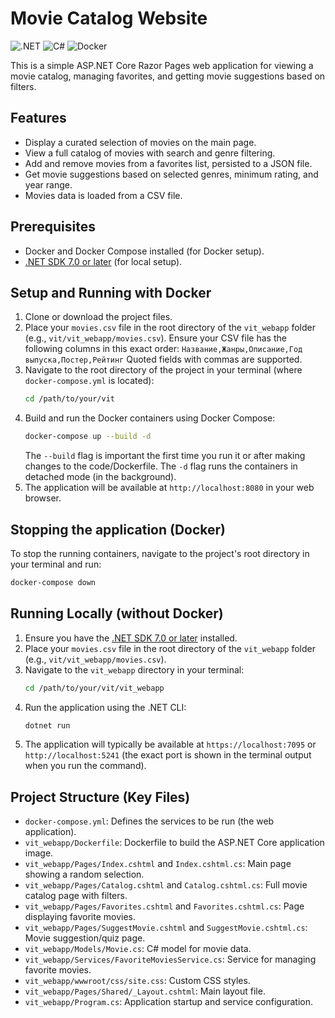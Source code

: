 # Movie Catalog Website

![.NET](https://img.shields.io/badge/.NET-512BD4?style=for-the-badge&logo=dotnet&logoColor=white) ![C#](https://img.shields.io/badge/C%23-239120?style=for-the-badge&logo=c-sharp&logoColor=white) ![Docker](https://img.shields.io/badge/Docker-2496ED?style=for-the-badge&logo=docker&logoColor=white)

This is a simple ASP.NET Core Razor Pages web application for viewing a movie catalog, managing favorites, and getting movie suggestions based on filters.

## Features

- Display a curated selection of movies on the main page.
- View a full catalog of movies with search and genre filtering.
- Add and remove movies from a favorites list, persisted to a JSON file.
- Get movie suggestions based on selected genres, minimum rating, and year range.
- Movies data is loaded from a CSV file.

## Prerequisites

- Docker and Docker Compose installed (for Docker setup).
- [.NET SDK 7.0 or later](https://dotnet.microsoft.com/download) (for local setup).

## Setup and Running with Docker

1.  Clone or download the project files.
2.  Place your `movies.csv` file in the root directory of the `vit_webapp` folder (e.g., `vit/vit_webapp/movies.csv`). Ensure your CSV file has the following columns in this exact order:
    `Название,Жанры,Описание,Год выпуска,Постер,Рейтинг`
    Quoted fields with commas are supported.
3.  Navigate to the root directory of the project in your terminal (where `docker-compose.yml` is located):
    ```bash
    cd /path/to/your/vit
    ```
4.  Build and run the Docker containers using Docker Compose:
    ```bash
    docker-compose up --build -d
    ```
    The `--build` flag is important the first time you run it or after making changes to the code/Dockerfile.
    The `-d` flag runs the containers in detached mode (in the background).
5.  The application will be available at `http://localhost:8080` in your web browser.

## Stopping the application (Docker)

To stop the running containers, navigate to the project's root directory in your terminal and run:
```bash
docker-compose down
```

## Running Locally (without Docker)

1.  Ensure you have the [.NET SDK 7.0 or later](https://dotnet.microsoft.com/download) installed.
2.  Place your `movies.csv` file in the root directory of the `vit_webapp` folder (e.g., `vit/vit_webapp/movies.csv`).
3.  Navigate to the `vit_webapp` directory in your terminal:
    ```bash
    cd /path/to/your/vit/vit_webapp
    ```
4.  Run the application using the .NET CLI:
    ```bash
    dotnet run
    ```
5.  The application will typically be available at `https://localhost:7095` or `http://localhost:5241` (the exact port is shown in the terminal output when you run the command).

## Project Structure (Key Files)

- `docker-compose.yml`: Defines the services to be run (the web application).
- `vit_webapp/Dockerfile`: Dockerfile to build the ASP.NET Core application image.
- `vit_webapp/Pages/Index.cshtml` and `Index.cshtml.cs`: Main page showing a random selection.
- `vit_webapp/Pages/Catalog.cshtml` and `Catalog.cshtml.cs`: Full movie catalog page with filters.
- `vit_webapp/Pages/Favorites.cshtml` and `Favorites.cshtml.cs`: Page displaying favorite movies.
- `vit_webapp/Pages/SuggestMovie.cshtml` and `SuggestMovie.cshtml.cs`: Movie suggestion/quiz page.
- `vit_webapp/Models/Movie.cs`: C# model for movie data.
- `vit_webapp/Services/FavoriteMoviesService.cs`: Service for managing favorite movies.
- `vit_webapp/wwwroot/css/site.css`: Custom CSS styles.
- `vit_webapp/Pages/Shared/_Layout.cshtml`: Main layout file.
- `vit_webapp/Program.cs`: Application startup and service configuration.

